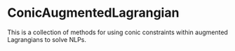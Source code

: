 # ConicAugmentedLagrangian
This is a collection of methods for using conic constraints within augmented Lagrangians to solve NLPs.

